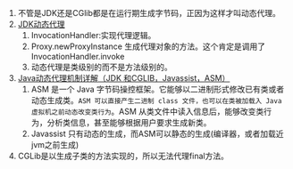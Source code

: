 1. 不管是JDK还是CGlib都是在运行期生成字节码，正因为这样才叫动态代理。
1. [JDK动态代理](https://segmentfault.com/a/1190000007089902#articleHeader8)
    1. InvocationHandler:实现代理逻辑。
    1. Proxy.newProxyInstance 生成代理对象的方法。这个肯定是调用了InvocationHandler.invoke
    1. 动态代理是类级别的而不是方法级别的。
2. [Java动态代理机制详解（JDK 和CGLIB，Javassist，ASM）]()
    1. ASM 是一个 Java 字节码操控框架。它能够以二进制形式修改已有类或者动态生成类。`ASM 可以直接产生二进制 class 文件，也可以在类被加载入 Java 虚拟机之前动态改变类行为`。ASM 从类文件中读入信息后，能够改变类行为，分析类信息，甚至能够根据用户要求生成新类。
    2. Javassist 只有动态的生成，而ASM可以静态的生成(编译器，或者加载近jvm之前生成)
1. CGLib是以生成子类的方法实现的，所以无法代理final方法。
